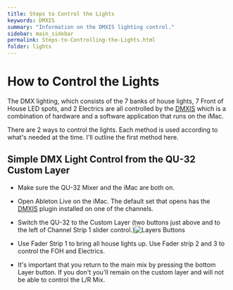 ```yaml
---
title: Steps to Control the Lights
keywords: DMXIS
summary: "Information on the DMXIS lighting control."
sidebar: main_sidebar
permalink: Steps-to-Controlling-the-Lights.html
folder: lights
---
```


# How to Control the Lights

The DMX lighting, which consists of the 7 banks of house lights, 7 Front of House LED spots, and 2 Electrics are all controlled by the [DMXIS](https://github.com/NewValleyChurch/Infrastructure/wiki/About-DMXIS) which is a combination of hardware and a software application that runs on the iMac.

There are 2 ways to control the lights.  Each method is used according to what's needed at the time.  I'll outline the first method here.

## Simple DMX Light Control from the QU-32 Custom Layer

- Make sure the QU-32 Mixer and the iMac are both on.
- Open Ableton Live on the iMac.  The default set that opens has the [DMXIS](https://github.com/NewValleyChurch/Infrastructure/wiki/About-DMXIS) plugin installed on one of the channels.
- Switch the QU-32 to the Custom Layer (two buttons just above and to the left of Channel Strip 1 slider control.)![Layers Buttons](https://github.com/NewValleyChurch/Infrastructure-docs/blob/master/images/QU%20Layer.jpg)  

- Use Fader Strip 1 to bring all house lights up.  Use Fader strip 2 and 3 to control the FOH and Electrics.
- It's important that you return to the main mix by pressing the bottom Layer button.  If you don't you'll remain on the custom layer and will not be able to control the L/R Mix.
